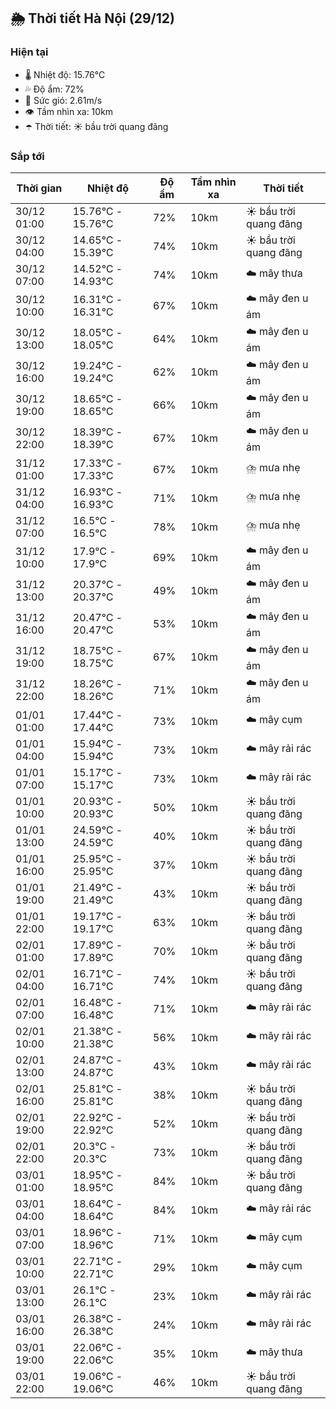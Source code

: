 ## 🌦️ Thời tiết Hà Nội (29/12)

### Hiện tại

- 🌡️ Nhiệt độ: 15.76℃
- 💦 Độ ẩm: 72%
- 💨 Sức gió: 2.61m/s
- 👁️ Tầm nhìn xa: 10km
- ☂️ Thời tiết: ☀️ bầu trời quang đãng

### Sắp tới

| Thời gian | Nhiệt độ | Độ ẩm | Tầm nhìn xa | Thời tiết |
| --- | --- | --- | --- | --- |
| 30/12 01:00 | 15.76℃ - 15.76℃ | 72% | 10km | ☀️ bầu trời quang đãng |
| 30/12 04:00 | 14.65℃ - 15.39℃ | 74% | 10km | ☀️ bầu trời quang đãng |
| 30/12 07:00 | 14.52℃ - 14.93℃ | 74% | 10km | ☁️ mây thưa |
| 30/12 10:00 | 16.31℃ - 16.31℃ | 67% | 10km | ☁️ mây đen u ám |
| 30/12 13:00 | 18.05℃ - 18.05℃ | 64% | 10km | ☁️ mây đen u ám |
| 30/12 16:00 | 19.24℃ - 19.24℃ | 62% | 10km | ☁️ mây đen u ám |
| 30/12 19:00 | 18.65℃ - 18.65℃ | 66% | 10km | ☁️ mây đen u ám |
| 30/12 22:00 | 18.39℃ - 18.39℃ | 67% | 10km | ☁️ mây đen u ám |
| 31/12 01:00 | 17.33℃ - 17.33℃ | 67% | 10km | ⛈️ mưa nhẹ |
| 31/12 04:00 | 16.93℃ - 16.93℃ | 71% | 10km | ⛈️ mưa nhẹ |
| 31/12 07:00 | 16.5℃ - 16.5℃ | 78% | 10km | ⛈️ mưa nhẹ |
| 31/12 10:00 | 17.9℃ - 17.9℃ | 69% | 10km | ☁️ mây đen u ám |
| 31/12 13:00 | 20.37℃ - 20.37℃ | 49% | 10km | ☁️ mây đen u ám |
| 31/12 16:00 | 20.47℃ - 20.47℃ | 53% | 10km | ☁️ mây đen u ám |
| 31/12 19:00 | 18.75℃ - 18.75℃ | 67% | 10km | ☁️ mây đen u ám |
| 31/12 22:00 | 18.26℃ - 18.26℃ | 71% | 10km | ☁️ mây đen u ám |
| 01/01 01:00 | 17.44℃ - 17.44℃ | 73% | 10km | ☁️ mây cụm |
| 01/01 04:00 | 15.94℃ - 15.94℃ | 73% | 10km | ☁️ mây rải rác |
| 01/01 07:00 | 15.17℃ - 15.17℃ | 73% | 10km | ☁️ mây rải rác |
| 01/01 10:00 | 20.93℃ - 20.93℃ | 50% | 10km | ☀️ bầu trời quang đãng |
| 01/01 13:00 | 24.59℃ - 24.59℃ | 40% | 10km | ☀️ bầu trời quang đãng |
| 01/01 16:00 | 25.95℃ - 25.95℃ | 37% | 10km | ☀️ bầu trời quang đãng |
| 01/01 19:00 | 21.49℃ - 21.49℃ | 43% | 10km | ☀️ bầu trời quang đãng |
| 01/01 22:00 | 19.17℃ - 19.17℃ | 63% | 10km | ☀️ bầu trời quang đãng |
| 02/01 01:00 | 17.89℃ - 17.89℃ | 70% | 10km | ☀️ bầu trời quang đãng |
| 02/01 04:00 | 16.71℃ - 16.71℃ | 74% | 10km | ☀️ bầu trời quang đãng |
| 02/01 07:00 | 16.48℃ - 16.48℃ | 71% | 10km | ☁️ mây rải rác |
| 02/01 10:00 | 21.38℃ - 21.38℃ | 56% | 10km | ☁️ mây rải rác |
| 02/01 13:00 | 24.87℃ - 24.87℃ | 43% | 10km | ☁️ mây rải rác |
| 02/01 16:00 | 25.81℃ - 25.81℃ | 38% | 10km | ☀️ bầu trời quang đãng |
| 02/01 19:00 | 22.92℃ - 22.92℃ | 52% | 10km | ☀️ bầu trời quang đãng |
| 02/01 22:00 | 20.3℃ - 20.3℃ | 73% | 10km | ☀️ bầu trời quang đãng |
| 03/01 01:00 | 18.95℃ - 18.95℃ | 84% | 10km | ☀️ bầu trời quang đãng |
| 03/01 04:00 | 18.64℃ - 18.64℃ | 84% | 10km | ☁️ mây rải rác |
| 03/01 07:00 | 18.96℃ - 18.96℃ | 71% | 10km | ☁️ mây cụm |
| 03/01 10:00 | 22.71℃ - 22.71℃ | 29% | 10km | ☁️ mây cụm |
| 03/01 13:00 | 26.1℃ - 26.1℃ | 23% | 10km | ☁️ mây rải rác |
| 03/01 16:00 | 26.38℃ - 26.38℃ | 24% | 10km | ☁️ mây rải rác |
| 03/01 19:00 | 22.06℃ - 22.06℃ | 35% | 10km | ☁️ mây thưa |
| 03/01 22:00 | 19.06℃ - 19.06℃ | 46% | 10km | ☀️ bầu trời quang đãng |
